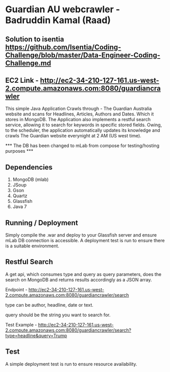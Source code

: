 # Guardian AU webcrawler - Badruddin Kamal (Raad)

## Solution to isentia https://github.com/Isentia/Coding-Challenge/blob/master/Data-Engineer-Coding-Challenge.md

## EC2 Link - http://ec2-34-210-127-161.us-west-2.compute.amazonaws.com:8080/guardiancrawler

This simple Java Application Crawls through - The Guardian Australia website and scans for Headlines, Articles, Authors and Dates. Which it stores in MongoDB. 
The Application also implements a restful search service, allowing it to search for keywords in specific stored fields. Owing, to the scheduler, the application automatically
updates its knowledge and crawls The Guardian website everynight at 2 AM (US west time).

*** The DB has been changed to mLab from compose for testing/hosting purposes ***

## Dependencies

1. MongoDB (mlab)
2. JSoup
3. Gson
4. Quartz
5. Glassfish
6. Java 7

## Running / Deployment

Simply compile the .war and deploy to your Glassfish server and ensure mLab DB connection is accessible. A deployment test is run to ensure there is a suitable environment.

## Restful Search

A get api, which consumes type and query as query parameters, does the search on MongoDB and returns results accordingly as a JSON array.

Endpoint - http://ec2-34-210-127-161.us-west-2.compute.amazonaws.com:8080/guardiancrawler/search

type can be author, headline, date or text.

query should be the string you want to search for.

Test Example - http://ec2-34-210-127-161.us-west-2.compute.amazonaws.com:8080/guardiancrawler/search?type=headline&query=Trump

## Test 

A simple deployment test is run to ensure resource availability.


